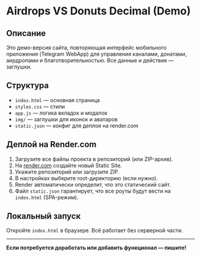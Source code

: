 # Airdrops VS Donuts Decimal (Demo)

## Описание

Это демо-версия сайта, повторяющая интерфейс мобильного приложения (Telegram WebApp) для управления каналами, донатами, аирдропами и благотворительностью. Все данные и действия — заглушки.

## Структура
- `index.html` — основная страница
- `styles.css` — стили
- `app.js` — логика вкладок и модалок
- `img/` — заглушки для иконок и аватаров
- `static.json` — конфиг для деплоя на render.com

## Деплой на Render.com
1. Загрузите все файлы проекта в репозиторий (или ZIP-архив).
2. На [render.com](https://render.com/) создайте новый Static Site.
3. Укажите репозиторий или загрузите ZIP.
4. В настройках выберите root-директорию (если нужно).
5. Render автоматически определит, что это статический сайт.
6. Файл `static.json` гарантирует, что все роуты будут вести на `index.html` (SPA-режим).

## Локальный запуск
Откройте `index.html` в браузере. Всё работает без серверной части.

---

**Если потребуется доработать или добавить функционал — пишите!** 